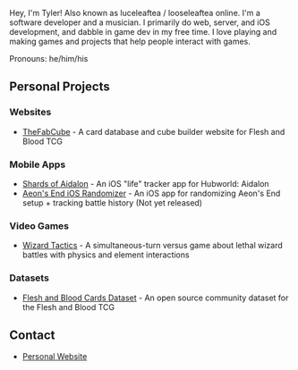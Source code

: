 Hey, I'm Tyler! Also known as luceleaftea / looseleaftea online. I'm a software developer and a musician. I primarily do web, server, and iOS development, and dabble in game dev in my free time. I love playing and making games and projects that help people interact with games.

Pronouns: he/him/his

## Personal Projects
### Websites
* [TheFabCube](https://www.thefabcube.com) - A card database and cube builder website for Flesh and Blood TCG

### Mobile Apps
* [Shards of Aidalon](https://apps.apple.com/us/app/shards-of-aidalon/id6744846219) - An iOS "life" tracker app for Hubworld: Aidalon
* [Aeon's End iOS Randomizer](https://luceleaftea.com/projects/aeon-s-end-ios-randomizer/) - An iOS app for randomizing Aeon's End setup + tracking battle history (Not yet released)

### Video Games
* [Wizard Tactics](https://luceleaftea.com/projects/wizard-tactics/) - A simultaneous-turn versus game about lethal wizard battles with physics and element interactions

### Datasets
* [Flesh and Blood Cards Dataset](https://github.com/the-fab-cube/flesh-and-blood-cards) - An open source community dataset for the Flesh and Blood TCG

## Contact
* [Personal Website](https://luceleaftea.com/)

<!--
**luceleaftea/luceleaftea** is a ✨ _special_ ✨ repository because its `README.md` (this file) appears on your GitHub profile.

Here are some ideas to get you started:

- 🔭 I’m currently working on ...
- 🌱 I’m currently learning ...
- 👯 I’m looking to collaborate on ...
- 🤔 I’m looking for help with ...
- 💬 Ask me about ...
- 📫 How to reach me: ...
- 😄 Pronouns: ...
- ⚡ Fun fact: ...
-->
